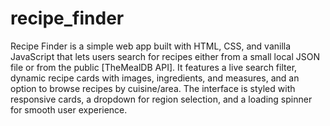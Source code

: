 # recipe_finder
Recipe Finder is a simple web app built with HTML, CSS, and vanilla JavaScript that lets users search for recipes either from a small local JSON file or from the public [TheMealDB API].
It features a live search filter, dynamic recipe cards with images, ingredients, and measures, and an option to browse recipes by cuisine/area. The interface is styled with responsive cards, a dropdown for region selection, and a loading spinner for smooth user experience.
